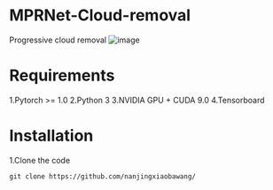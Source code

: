 # MPRNet-Cloud-removal
Progressive cloud removal
 ![image](https://github.com/nanjingxiaobawang/SieNet-Image-extrapolation/blob/master/structure.png)
# Requirements
1.Pytorch >= 1.0
2.Python 3
3.NVIDIA GPU + CUDA 9.0
4.Tensorboard


# Installation

1.Clone the code


```
git clone https://github.com/nanjingxiaobawang/
```

